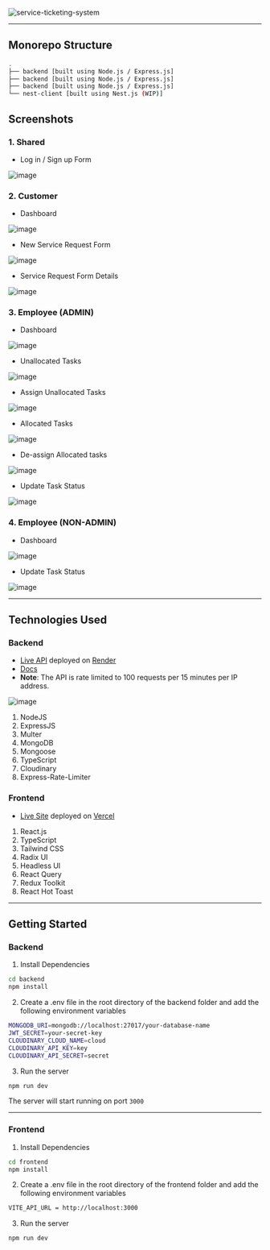 ![service-ticketing-system](https://user-images.githubusercontent.com/89210438/231180928-d4df240b-a553-4eb6-a115-ceae39a3ce3f.png)

---

## Monorepo Structure

```bash
.
├── backend [built using Node.js / Express.js]
├── backend [built using Node.js / Express.js]
├── backend [built using Node.js / Express.js]
└── nest-client [built using Nest.js (WIP)]
```

## Screenshots

### 1. Shared

- Log in / Sign up Form

![image](https://user-images.githubusercontent.com/89210438/230794078-811fc7c5-94e4-4005-a733-36d166b8bcfb.png)

### 2. Customer

- Dashboard

![image](https://user-images.githubusercontent.com/89210438/231137302-e5c887b7-f386-430c-9e3d-132717f794e5.png)

- New Service Request Form

![image](https://user-images.githubusercontent.com/89210438/230794555-3f91be19-b603-4553-8bdf-a0ad8364cc7b.png)

- Service Request Form Details

![image](https://user-images.githubusercontent.com/89210438/230892007-95b90417-f2be-411d-99bb-87454828e8dc.png)

### 3. Employee (ADMIN)

- Dashboard

![image](https://user-images.githubusercontent.com/89210438/230956398-7b1e845e-8d38-4fa6-afb1-3681f3a3bb53.png)

- Unallocated Tasks

![image](https://user-images.githubusercontent.com/89210438/230956159-8523a27d-9c77-42dd-9217-26c0d84c8f9f.png)

- Assign Unallocated Tasks

![image](https://user-images.githubusercontent.com/89210438/230948213-14614cf1-2018-4a67-b80a-906ce01d78ed.png)

- Allocated Tasks

![image](https://user-images.githubusercontent.com/89210438/230956735-d13055ac-ab64-48f6-a66c-66f6a46f5f98.png)

- De-assign Allocated tasks

![image](https://user-images.githubusercontent.com/89210438/230948297-cc55591e-773d-486d-96a2-8505db4ff6b9.png)

- Update Task Status

![image](https://user-images.githubusercontent.com/89210438/230957136-66f0efb6-b057-4be9-b28b-74019190da9c.png)

### 4. Employee (NON-ADMIN)

- Dashboard

![image](https://user-images.githubusercontent.com/89210438/230956916-9f4dda51-2951-4b1b-930a-7d31cd484f28.png)

- Update Task Status

![image](https://user-images.githubusercontent.com/89210438/230957032-6694ec5b-8ba9-46f4-a8ea-e3945a452d86.png)

---

## Technologies Used

### Backend

- [Live API](https://service-ticketing-system-api.onrender.com/welcome/api) deployed on [Render](https://render.com/)
- [Docs](https://documenter.getpostman.com/view/22237577/2s93RZNqMd)
- **Note**: The API is rate limited to 100 requests per 15 minutes per IP address.

![image](https://user-images.githubusercontent.com/89210438/230775322-b8035698-4be7-42a3-87c2-f896dfeef512.png)

1. NodeJS
2. ExpressJS
3. Multer
4. MongoDB
5. Mongoose
6. TypeScript
7. Cloudinary
8. Express-Rate-Limiter

### Frontend

- [Live Site](https://service-ticketing-system.vercel.app/) deployed on [Vercel](https://vercel.com/)

1. React.js
2. TypeScript
3. Tailwind CSS
4. Radix UI
5. Headless UI
6. React Query
7. Redux Toolkit
8. React Hot Toast

---

## Getting Started

### Backend

1. Install Dependencies

```bash
cd backend
npm install
```

2. Create a .env file in the root directory of the backend folder and add the following environment variables

```bash
MONGODB_URI=mongodb://localhost:27017/your-database-name
JWT_SECRET=your-secret-key
CLOUDINARY_CLOUD_NAME=cloud
CLOUDINARY_API_KEY=key
CLOUDINARY_API_SECRET=secret
```

3. Run the server

```bash
npm run dev
```

The server will start running on port `3000`

---

### Frontend

1. Install Dependencies

```bash
cd frontend
npm install
```

2. Create a .env file in the root directory of the frontend folder and add the following environment variables

```bash
VITE_API_URL = http://localhost:3000
```

3. Run the server

```bash
npm run dev
```
